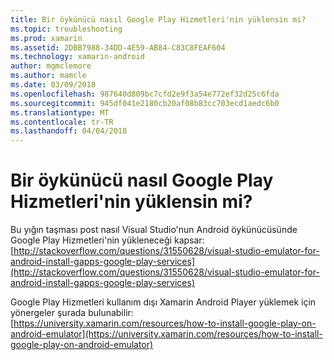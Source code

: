 ```yaml
---
title: Bir öykünücü nasıl Google Play Hizmetleri'nin yüklensin mi?
ms.topic: troubleshooting
ms.prod: xamarin
ms.assetid: 2DBB7988-34DD-4E59-AB84-C83C8FEAF604
ms.technology: xamarin-android
author: mgmclemore
ms.author: mamcle
ms.date: 03/09/2018
ms.openlocfilehash: 987640d809bc7cfd2e9f3a54e772ef32d25c6fda
ms.sourcegitcommit: 945df041e2180cb20af08b83cc703ecd1aedc6b0
ms.translationtype: MT
ms.contentlocale: tr-TR
ms.lasthandoff: 04/04/2018
---
```

# <a name="how-do-i-install-google-play-services-in-an-emulator"></a>Bir öykünücü nasıl Google Play Hizmetleri'nin yüklensin mi?

Bu yığın taşması post nasıl Visual Studio'nun Android öykünücüsünde Google Play Hizmetleri'nin yükleneceği kapsar: [http://stackoverflow.com/questions/31550628/visual-studio-emulator-for-android-install-gapps-google-play-services](http://stackoverflow.com/questions/31550628/visual-studio-emulator-for-android-install-gapps-google-play-services)

Google Play Hizmetleri kullanım dışı Xamarin Android Player yüklemek için yönergeler şurada bulunabilir: [https://university.xamarin.com/resources/how-to-install-google-play-on-android-emulator](https://university.xamarin.com/resources/how-to-install-google-play-on-android-emulator)

